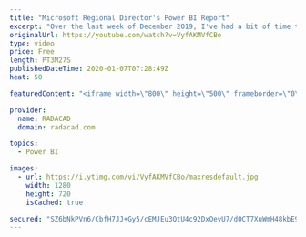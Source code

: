 ```yaml
---
title: "Microsoft Regional Director's Power BI Report"
excerpt: "Over the last week of December 2019, I've had a bit of time to play with some free available datasets over the internet. One of them was the SQL Saturday data which I built a Power BI report for it, and another one is the Microsoft Regional Director's data. Let's see what I built for that. here is the"
originalUrl: https://youtube.com/watch?v=VyfAKMVfCBo
type: video
price: Free
length: PT3M27S
publishedDateTime: 2020-01-07T07:28:49Z
heat: 50

featuredContent: "<iframe width=\"800\" height=\"500\" frameborder=\"0\" src=\"https://www.youtube.com/embed/VyfAKMVfCBo\" allow=\"accelerometer; autoplay; encrypted-media; gyroscope; picture-in-picture\" allowfullscreen></iframe>"

provider:
  name: RADACAD
  domain: radacad.com

topics:
  - Power BI

images:
  - url: https://i.ytimg.com/vi/VyfAKMVfCBo/maxresdefault.jpg
    width: 1280
    height: 720
    isCached: true

secured: "SZ6bNkPVn6/CbfH7JJ+Gy5/cEMJEu3QtU4c92DxOevU7/d0CT7XuWmH48kbE9EvEfs+DEALUGzCIbxyzeqEi8JRHhAyQ97bQAIn3Cutg3VNQizrEzbIQrg+4TlHX6EoUi4TNvJkf193w7M9SLkTcM406xkQUt+Qs3AO/iQhwwoTuXWYlHl28Gch/bY+twmdtzVR+bPJ2N74bGFTygIWSyOBwhBgUhPSxkfPRnXClvQZsNMPoEJ6gq5+PmWRjJtokTtkOtAlo6JmTGXqfNgn5H2MrU2TQZU7vvyB+XCiNRROgf0AveeXBgZ/XJSV1H9S1+FTZOL1l1hLw6LPIXTVebyjeZiuoxmsCCP8ENuGGbmtf5T80OotgEvUwO16lVGlQW0Kg0kznhedOVEd25KFr93tXDqQx1yZKNnnKCwgXk2Y=;Eql3r7FDwe+LM7INOt+EHQ=="
---
```


